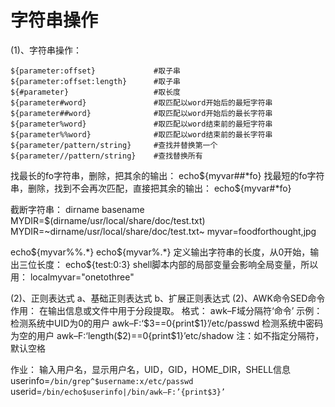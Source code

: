 # 字符串操作

(1)、字符串操作：

    ${parameter:offset}             #取子串
    ${parameter:offset:length}      #取子串
    ${#parameter}                   #取长度
    ${parameter#word}               #取匹配以word开始后的最短字符串
    ${parameter##word}              #取匹配以word开始后的最长字符串
    ${parameter%word}               #取匹配以word结束前的最短字符串
    ${parameter%%word}              #取匹配以word结束前的最长字符串
    ${parameter/pattern/string}     #查找并替换第一个
    ${parameter//pattern/string}    #查找替换所有



找最长的fo字符串，删除，把其余的输出：
echo${myvar##*fo}
找最短的fo字符串，删除，找到不会再次匹配，直接把其余的输出：
echo${myvar#*fo}

截断字符串：
dirname
basename
MYDIR=$(dirname/usr/local/share/doc/test.txt)
MYDIR=~dirname/usr/local/share/doc/test.txt~
myvar=foodforthought,jpg

echo${myvar%%.*}
echo${myvar%.*}
定义输出字符串的长度，从0开始，输出三位长度：
echo${test:0:3}
shell脚本内部的局部变量会影响全局变量，所以用：
localmyvar="onetothree"

(2)、正则表达式
a、基础正则表达式
b、扩展正则表达式
(2)、AWK命令SED命令
作用：
在输出信息或文件中用于分段提取。
格式：
	awk–F域分隔符‘命令’
示例：
检测系统中UID为0的用户
	awk–F:‘$3==0{print$1}’/etc/passwd
检测系统中密码为空的用户
	awk–F:‘length($2)==0{print$1}’etc/shadow
注：如不指定分隔符，默认空格

作业：
输入用户名，显示用户名，UID，GID，HOME_DIR，SHELL信息
	userinfo=`/bin/grep^$username:x/etc/passwd`
	userid=`/bin/echo$userinfo|/bin/awk–F:’{print$3}’`
